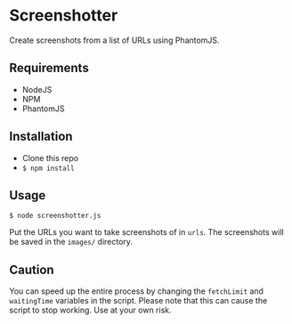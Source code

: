 # Screenshotter
Create screenshots from a list of URLs using PhantomJS.

## Requirements
* NodeJS
* NPM
* PhantomJS

## Installation
* Clone this repo
* `$ npm install`

## Usage
`$ node screenshotter.js`

Put the URLs you want to take screenshots of in `urls`. The screenshots will be saved in the `images/` directory.

## Caution
You can speed up the entire process by changing the `fetchLimit` and `waitingTime` variables in the script. Please note that this can cause the script to stop working. Use at your own risk.

